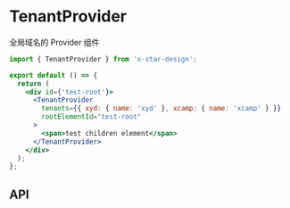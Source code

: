 # TenantProvider

全局域名的 Provider 组件

```jsx
import { TenantProvider } from 'x-star-design';

export default () => {
  return (
    <div id={'test-root'}>
      <TenantProvider
        tenants={{ xyd: { name: 'xyd' }, xcamp: { name: 'xcamp' } }}
        rootElementId="test-root"
      >
        <span>test children element</span>
      </TenantProvider>
    </div>
  );
};
```

## API

<API id="TenantProvider"></API>
